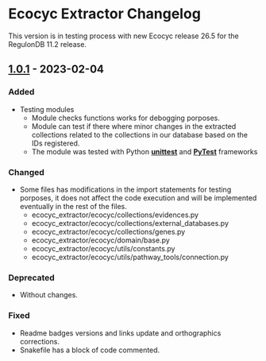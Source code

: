 # Ecocyc Extractor Changelog

This version is in testing process with new Ecocyc release 26.5 for the RegulonDB 11.2 release.

## [1.0.1](https://github.com/regulondbunam/ecocyc-extractor/releases/tag/1.0.1) - 2023-02-04

### Added

- Testing modules
  - Module checks functions works for debogging porposes.
  - Module can test if there where minor changes in the extracted collections related to the collections in our database based on the IDs registered.
  - The module was tested with Python [**unittest**](https://docs.python.org/3/library/unittest.html) and [**PyTest**](https://docs.pytest.org/en/7.2.x/) frameworks

### Changed

- Some files has modifications in the import statements for testing porposes, it does not affect the code execution and will be implemented eventually in the rest of the files.
  - ecocyc_extractor/ecocyc/collections/evidences.py
  - ecocyc_extractor/ecocyc/collections/external_databases.py
  - ecocyc_extractor/ecocyc/collections/genes.py
  - ecocyc_extractor/ecocyc/domain/base.py
  - ecocyc_extractor/ecocyc/utils/constants.py
  - ecocyc_extractor/ecocyc/utils/pathway_tools/connection.py

### Deprecated

- Without changes.

### Fixed

- Readme badges versions and links update and orthographics corrections.
- Snakefile has a block of code commented.
